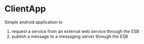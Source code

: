 ClientApp
========

Simple android application to 
 1. request a service from an external web service through the ESB 
 2. publish a message to a messaging server through the ESB
